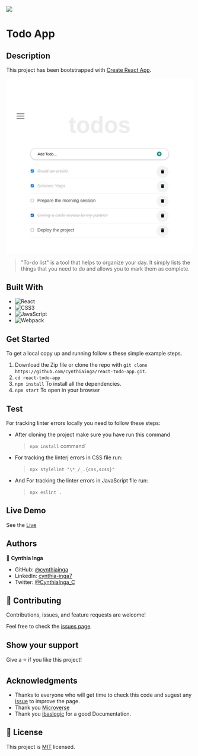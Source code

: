 ![](https://img.shields.io/badge/Microverse-blueviolet)

# Todo App

## Description

This project has been bootstrapped with [Create React App](https://github.com/facebook/create-react-app).

![App View](./src/images/screenshot1.png)

> "To-do list" is a tool that helps to organize your day. It simply lists the things that you need to do and allows you to mark them as complete.

## Built With

- ![React](https://img.shields.io/badge/-React-000000?style=flat&logo=react)
- ![CSS3](https://img.shields.io/badge/-CSS3-000000?style=flat&logo=css3&logoColor=ffffff&labelColor=1572B6)
- ![JavaScript](https://img.shields.io/badge/-JavaScript-000000?style=flat&logo=javascript)
- ![Webpack](https://img.shields.io/badge/-Webpack-000000?style=flat&logo=Webpack)

## Get Started

To get a local copy up and running follow s these simple example steps.

1. Download the Zip file or clone the repo with `git clone https://github.com/cynthiainga/react-todo-app.git`.
2. `cd react-todo-app`
3. `npm install` To install all the dependencies.
4. `npm start` To open in your browser

## Test

For tracking linter errors locally you need to follow these steps:

- After cloning the project make sure you have run this command

  > `npm install` command`

- For tracking the linterj errors in CSS file run:

  > `npx stylelint "\*_/_.{css,scss}"`

- And For tracking the linter errors in JavaScript file run:

  > `npx eslint .`

## Live Demo

See the [Live]()

## Authors

👤 **Cynthia Inga**

- GitHub: [@cynthiainga](https://github.com/cynthiainga)
- LinkedIn: [cynthia-inga7](https://www.linkedin.com/in/cynthia-inga7/)
- Twitter: [@CynthiaInga_C](https://twitter.com/CynthiaInga_C)

## 🤝 Contributing

Contributions, issues, and feature requests are welcome!

Feel free to check the [issues page](../../issues/).

## Show your support

Give a ⭐️ if you like this project!

## Acknowledgments

- Thanks to everyone who will get time to check this code and sugest any [issue](https://github.com/cynthiainga/react-todo-app/issues) to improve the page.
- Thank you [Microverse](https://www.microverse.org/)
- Thank you [ibaslogic](https://ibaslogic.com/react-tutorial-for-beginners/) for a good Documentation.

## 📝 License

This project is [MIT](./MIT.md) licensed.
